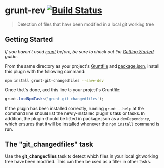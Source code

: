 # grunt-rev [![Build Status](https://travis-ci.org/causata/grunt-git-changedfiles.png)](https://travis-ci.org/causata/grunt-git-changedfiles)

> Detection of files that have been modified in a local git working tree

## Getting Started
_If you haven't used [grunt][] before, be sure to check out the [Getting Started][] guide._

From the same directory as your project's [Gruntfile][Getting Started] and [package.json][], install this plugin with the following command:

```bash
npm install grunt-git-changedfiles --save-dev
```

Once that's done, add this line to your project's Gruntfile:

```js
grunt.loadNpmTasks('grunt-git-changedfiles');
```

If the plugin has been installed correctly, running `grunt --help` at the command line should list the newly-installed plugin's task or tasks. In addition, the plugin should be listed in package.json as a `devDependency`, which ensures that it will be installed whenever the `npm install` command is run.

[grunt]: http://gruntjs.com/
[Getting Started]: https://github.com/gruntjs/grunt/blob/devel/docs/getting_started.md
[package.json]: https://npmjs.org/doc/json.html

## The "git_changedfiles" task

Use the **git_changedfiles** task to detect which files in your local git working tree have been modified. This can then be used as a filter in other tasks.


